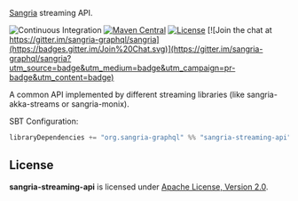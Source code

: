 [Sangria](http://sangria-graphql.org/) streaming API.

![Continuous Integration](https://github.com/sangria-graphql/sangria-streaming-api/workflows/Continuous%20Integration/badge.svg)
[![Maven Central](https://maven-badges.herokuapp.com/maven-central/org.sangria-graphql/sangria-streaming-api_2.12/badge.svg)](https://maven-badges.herokuapp.com/maven-central/org.sangria-graphql/sangria-streaming-api_2.12)
[![License](http://img.shields.io/:license-Apache%202-brightgreen.svg)](http://www.apache.org/licenses/LICENSE-2.0.txt)
[![Join the chat at https://gitter.im/sangria-graphql/sangria](https://badges.gitter.im/Join%20Chat.svg)](https://gitter.im/sangria-graphql/sangria?utm_source=badge&utm_medium=badge&utm_campaign=pr-badge&utm_content=badge)

A common API implemented by different streaming libraries (like sangria-akka-streams or sangria-monix).

SBT Configuration:

```scala
libraryDependencies += "org.sangria-graphql" %% "sangria-streaming-api" % "<last version>"
```

## License

**sangria-streaming-api** is licensed under [Apache License, Version 2.0](http://www.apache.org/licenses/LICENSE-2.0).
